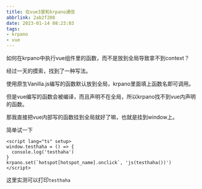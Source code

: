 ```yaml
---
title: 在vue3里和krpano通信
abbrlink: 2ab2f208
date: 2023-01-14 08:23:03
tags:
- krpano
- vue
---
```


如何在krpano中执行vue组件里的函数，而不是放到全局导致拿不到context？

经过一天的摸索，找到了一种写法。



使用原生Vanilla.js编写的函数默认放到全局，krpano里面填上函数名即可调用。

但是vue编写的函数会被编译，而且声明不在全局，所以krpano找不到vue内声明的函数。

那我直接把vue内部写的函数挂到全局就好了嘛，也就是挂到window上。

简单试一下

```vue
<script lang="ts" setup>
window.testhaha = () => {
  console.log('testhaha')
}
krpano.set(`hotspot[hotspot_name].onclick`, 'js(testhaha())')
</script>
```

这里实测可以打印`testhaha`

